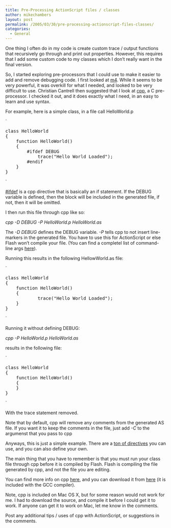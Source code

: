 ```yaml
---
title: Pre-Processing ActionScript files / classes
author: mikechambers
layout: post
permalink: /2005/03/30/pre-processing-actionscript-files-classes/
categories:
  - General
---
```



One thing I often do in my code is create custom trace / output functions that recursively go through and print out properties. However, this requires that I add some custom code to my classes which I don&#8217;t really want in the final version.

So, I started exploring pre-processors that I could use to make it easier to add and remove debugging code. I first looked at [m4][1]. While it seems to be very powerful, it was overkill for what I needed, and looked to be very difficult to use. Christian Cantrell then suggested that I look at [cpp][2], a C pre-processor. I checked it out, and it does exactly what I need, in an easy to learn and use syntax.

<!--more-->

For example, here is a simple class, in a file call HelloWorld.p

`
<pre>class HelloWorld
{
    function HelloWorld()
    {
        #ifdef DEBUG
            trace("Hello World Loaded");
        #endif
    }
}</pre>
<p>`

[#ifdef][3] is a cpp directive that is basically an if statement. If the DEBUG variable is defined, then the block will be included in the generated file, if not, then it will be omitted.

I then run this file through cpp like so:

*cpp -D DEBUG -P HelloWorld.p HelloWorld.as*

The *-D DEBUG* defines the DEBUG variable. *-P* tells cpp to not insert line-markers in the generated file. You have to use this for ActionScript or else Flash won&#8217;t compile your file. (You can find a completel list of command-line args [here][4]).

Running this results in the following HellowWorld.as file:

`
<pre>class HelloWorld
{
    function HelloWorld()
    {
            trace("Hello World Loaded");
    }
}</pre>
<p>`

Running it without defining DEBUG:

*cpp -P HelloWorld.p HelloWorld.as*

results in the following file:

`
<pre>class HelloWorld
{
    function HelloWorld()
    {
    }
}</pre>
<p>`

With the trace statement removed.

Note that by default, cpp will remove any comments from the generated AS file. If you want it to keep the comments in the file, just add *-C* to the argumenst that you pass to cpp

Anyways, this is just a simple example. There are a [ton of directives][2] you can use, and you can also define your own.

The main thing that you have to remember is that you must run your class file through cpp before it is compiled by Flash. Flash is compiling the file generated by cpp, and not the file you are editing.

You can find more info on cpp [here][2], and you can download it from [here][5] (it is included with the GCC compiler).

Note, cpp is included on Mac OS X, but for some reason would not work for me. I had to download the source, and compile it before I could get it to work. If anyone can get it to work on Mac, let me know in the comments.

Post any additional tips / uses of cpp with ActionScript, or suggestions in the comments.

 [1]: http://www.gnu.org/software/m4/
 [2]: http://gcc.gnu.org/onlinedocs/cpp/
 [3]: http://gcc.gnu.org/onlinedocs/cpp/Ifdef.html#Ifdef
 [4]: http://gcc.gnu.org/onlinedocs/cpp/Invocation.html#Invocation
 [5]: http://directory.fsf.org/gcc.html